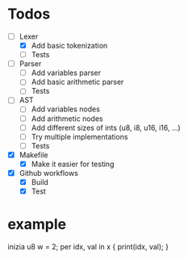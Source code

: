 <h1>Todos</h1>

- [ ] Lexer
    - [x] Add basic tokenization
    - [ ] Tests
- [ ] Parser
    - [ ] Add variables parser
    - [ ] Add basic arithmetic parser
    - [ ] Tests
- [ ] AST
    - [ ] Add variables nodes
    - [ ] Add arithmetic nodes
    - [ ] Add different sizes of ints (u8, i8, u16, i16, ...)
    - [ ] Try multiple implementations
    - [ ] Tests
- [x] Makefile
    - [x] Make it easier for testing
- [x] Github workflows
    - [x] Build
    - [x] Test

<h1>example</h1>

inizia u8 w = 2;
per idx, val in x {
    print(idx, val);
}
